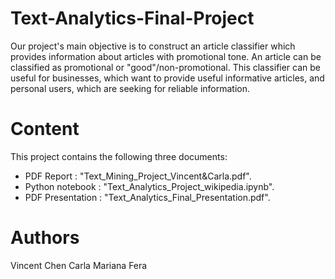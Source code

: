 # Text-Analytics-Final-Project

Our project's main objective is to construct an article classifier which provides information about articles with promotional tone. An article can be classified as promotional or "good"/non-promotional. This classifier can be useful for businesses, which want to provide useful informative articles, and personal users, which are seeking for reliable information.

# Content

This project contains the following three documents: 

- PDF Report : "Text_Mining_Project_Vincent&Carla.pdf".
- Python notebook : "Text_Analytics_Project_wikipedia.ipynb".
- PDF Presentation : "Text_Analytics_Final_Presentation.pdf".

# Authors

Vincent Chen
Carla Mariana Fera


